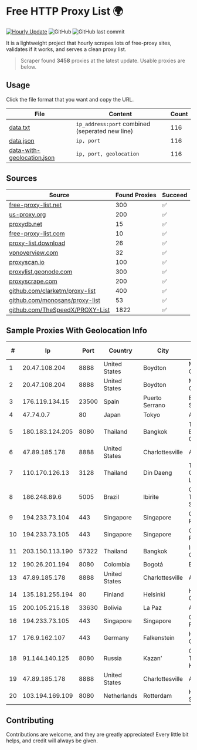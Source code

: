
# Free HTTP Proxy List 🌍

[![Hourly Update](https://github.com/mertguvencli/http-proxy-list/actions/workflows/main.yml/badge.svg?branch=main)](https://github.com/mertguvencli/http-proxy-list/actions/workflows/main.yml)
![GitHub](https://img.shields.io/github/license/mertguvencli/http-proxy-list)
![GitHub last commit](https://img.shields.io/github/last-commit/mertguvencli/http-proxy-list)

It is a lightweight project that hourly scrapes lots of free-proxy sites, validates if it works, and serves a clean proxy list.


> Scraper found **3458** proxies at the latest update. Usable proxies are below.

## Usage

Click the file format that you want and copy the URL.


|File|Content|Count|
|----|-------|-----|
|[data.txt](https://raw.githubusercontent.com/mertguvencli/http-proxy-list/main/proxy-list/data.txt)|`ip_address:port` combined (seperated new line)|116|
|[data.json](https://raw.githubusercontent.com/mertguvencli/http-proxy-list/main/proxy-list/data.json)|`ip, port`|116|
|[data-with-geolocation.json](https://raw.githubusercontent.com/mertguvencli/http-proxy-list/main/proxy-list/data-with-geolocation.json)|`ip, port, geolocation`|116|

## Sources

|Source|Found Proxies|Succeed|
|------|-------------|-------|
|[free-proxy-list.net](https://free-proxy-list.net)|300|✅|
|[us-proxy.org](https://www.us-proxy.org)|200|✅|
|[proxydb.net](http://proxydb.net)|15|✅|
|[free-proxy-list.com](https://free-proxy-list.com/?page=&port=&type%5B%5D=http&type%5B%5D=https&up_time=0&search=Search)|10|✅|
|[proxy-list.download](https://www.proxy-list.download/HTTP)|26|✅|
|[vpnoverview.com](https://vpnoverview.com/privacy/anonymous-browsing/free-proxy-servers)|32|✅|
|[proxyscan.io](https://www.proxyscan.io)|100|✅|
|[proxylist.geonode.com](https://proxylist.geonode.com/api/proxy-list?limit=300&page=1&sort_by=lastChecked&sort_type=desc&protocols=http,https)|300|✅|
|[proxyscrape.com](https://api.proxyscrape.com/v2/?request=displayproxies&protocol=http&timeout=10000&country=all&ssl=all&anonymity=all)|200|✅|
|[github.com/clarketm/proxy-list](https://raw.githubusercontent.com/clarketm/proxy-list/master/proxy-list-raw.txt)|400|✅|
|[github.com/monosans/proxy-list](https://raw.githubusercontent.com/monosans/proxy-list/main/proxies/http.txt)|53|✅|
|[github.com/TheSpeedX/PROXY-List](https://raw.githubusercontent.com/TheSpeedX/PROXY-List/master/http.txt)|1822|✅|


## Sample Proxies With Geolocation Info

|#|Ip|Port|Country|City|Internet Service Provider|
|-|--|----|-------|----|-------------------------|
|1|20.47.108.204|8888|United States|Boydton|Microsoft Corporation|
|2|20.47.108.204|8888|United States|Boydton|Microsoft Corporation|
|3|176.119.134.15|23500|Spain|Puerto Serrano|Electro Puerto SUR SL|
|4|47.74.0.7|80|Japan|Tokyo|Alibaba.com LLC|
|5|180.183.124.205|8080|Thailand|Bangkok|Triple T Broadband Public Company Limited|
|6|47.89.185.178|8888|United States|Charlottesville|Alibaba.com LLC|
|7|110.170.126.13|3128|Thailand|Din Daeng|True Internet Corporation CO. Ltd.|
|8|186.248.89.6|5005|Brazil|Ibirite|Cemig Telecomunicações SA|
|9|194.233.73.104|443|Singapore|Singapore|Contabo Asia Private Limited|
|10|194.233.73.105|443|Singapore|Singapore|Contabo Asia Private Limited|
|11|203.150.113.190|57322|Thailand|Bangkok|Internet Thailand Company Ltd.|
|12|190.26.201.194|8080|Colombia|Bogotá|ETB - Colombia|
|13|47.89.185.178|8888|United States|Charlottesville|Alibaba.com LLC|
|14|135.181.255.194|80|Finland|Helsinki|Hetzner Online GmbH|
|15|200.105.215.18|33630|Bolivia|La Paz|AXS Bolivia S. A.|
|16|194.233.73.105|443|Singapore|Singapore|Contabo Asia Private Limited|
|17|176.9.162.107|443|Germany|Falkenstein|Hetzner Online GmbH|
|18|91.144.140.125|8080|Russia|Kazan’|CJSC "ER-Telecom Holding" Kazan' branch|
|19|47.89.185.178|8888|United States|Charlottesville|Alibaba.com LLC|
|20|103.194.169.109|8080|Netherlands|Rotterdam|HostPalace Web Solution PVT LTD|



## Contributing

Contributions are welcome, and they are greatly appreciated! Every
little bit helps, and credit will always be given.

